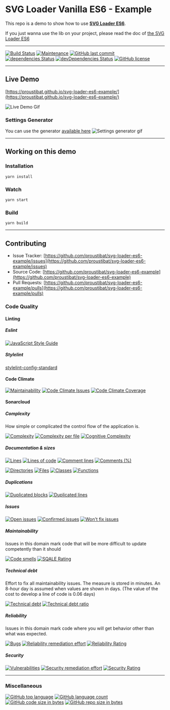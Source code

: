 # SVG Loader Vanilla ES6 - Example 

This repo is a demo to show how to use **[SVG Loader ES6](https://github.com/proustibat/svg-loader-es6)**.

If you just wanna use the lib on your project, please read the doc of [the SVG Loader ES6](https://github.com/proustibat/svg-loader-es6/blob/master/README.md)

------

[![Build Status](https://travis-ci.org/proustibat/svg-loader-es6-example.svg?branch=master)](https://travis-ci.org/proustibat/svg-loader-es6-example) 
[![Maintenance](https://img.shields.io/maintenance/yes/2018.svg)](https://github.com/proustibat/svg-loader-es6-example/commits/master) 
[![GitHub last commit](https://img.shields.io/github/last-commit/proustibat/svg-loader-es6-example.svg)](https://github.com/proustibat/svg-loader-es6-example/commits/master) <a href='https://david-dm.org/proustibat/svg-loader-es6-example'><img src='https://david-dm.org/proustibat/svg-loader-es6-example/status.svg' alt='dependencies Status'/></a>
<a href='https://david-dm.org/proustibat/svg-loader-es6-example?type=dev'><img src='https://david-dm.org/proustibat/svg-loader-es6-example/dev-status.svg' alt='devDependencies Status'/></a>
<a href='https://github.com/proustibat/svg-loader-es6-example/blob/master/LICENSE.md'><img src='https://img.shields.io/github/license/proustibat/svg-loader-es6-example.svg' alt='GitHub license'/></a>

------

## Live Demo
[https://proustibat.github.io/svg-loader-es6-example/](https://proustibat.github.io/svg-loader-es6-example/)

![Live Demo Gif](https://user-images.githubusercontent.com/1054387/34739975-4a2aaa4c-f57e-11e7-8de7-788edc5c9ff7.gif)

### Settings Generator
You can use the generator [available here](https://proustibat.github.io/svg-loader-es6-example/generator.html)
![Settings generator gif](https://j.gifs.com/qYDD8r.gif)

------

## Working on this demo

### Installation
```
yarn install
```


### Watch
```
yarn start
```


### Build
```
yarn build
```

------

## Contributing

- Issue Tracker: [https://github.com/proustibat/svg-loader-es6-example/issues](https://github.com/proustibat/svg-loader-es6-example/issues)
- Source Code: [https://github.com/proustibat/svg-loader-es6-example](https://github.com/proustibat/svg-loader-es6-example)
- Pull Requests: [https://github.com/proustibat/svg-loader-es6-example/pulls](https://github.com/proustibat/svg-loader-es6-example/pulls)


### Code Quality

#### Linting

##### Eslint

[![JavaScript Style Guide](https://cdn.rawgit.com/standard/standard/master/badge.svg)](https://github.com/standard/standard)

##### Stylelint

[stylelint-config-standard](https://github.com/stylelint/stylelint-config-standard)


#### Code Climate

[![Maintainability](https://api.codeclimate.com/v1/badges/44d6de4af0a54555f1ef/maintainability)](https://codeclimate.com/github/proustibat/svg-loader-es6-example/maintainability)
[![Code Climate Issues](https://img.shields.io/codeclimate/issues/github/proustibat/svg-loader-es6-example.svg)](https://codeclimate.com/github/proustibat/svg-loader-es6-example/issues) 
[![Code Climate Coverage](https://img.shields.io/codeclimate/c/proustibat/svg-loader-es6-example.svg)](https://codeclimate.com/github/proustibat/svg-loader-es6-example)

#### Sonarcloud

##### Complexity
How simple or complicated the control flow of the application is. 


[![Complexity](https://sonarcloud.io/api/badges/measure?key=prstbt.svg-loader-es6-example&metric=complexity)](https://sonarcloud.io/component_measures?id=prstbt.svg-loader-es6-example&metric=complexity) 
[![Complexity per file](https://sonarcloud.io/api/badges/measure?key=prstbt.svg-loader-es6-example&metric=file_complexity)](https://sonarcloud.io/component_measures?id=prstbt.svg-loader-es6-example&metric=file_complexity)
[![Cognitive Complexity](https://sonarcloud.io/api/badges/measure?key=prstbt.svg-loader-es6-example&metric=cognitive_complexity)](https://sonarcloud.io/component_measures?id=prstbt.svg-loader-es6-example&metric=cognitive_complexity)


##### Documentation & sizes
[![Lines](https://sonarcloud.io/api/badges/measure?key=prstbt.svg-loader-es6-example&metric=lines)](https://sonarcloud.io/component_measures?id=prstbt.svg-loader-es6-example&metric=lines) 
[![Lines of code](https://sonarcloud.io/api/badges/measure?key=prstbt.svg-loader-es6-example&metric=ncloc)](https://sonarcloud.io/component_measures?id=prstbt.svg-loader-es6-example&metric=ncloc) 
[![Comment lines](https://sonarcloud.io/api/badges/measure?key=prstbt.svg-loader-es6-example&metric=comment_lines)](https://sonarcloud.io/component_measures?id=prstbt.svg-loader-es6-example&metric=comment_lines) 
[![Comments (%)](https://sonarcloud.io/api/badges/measure?key=prstbt.svg-loader-es6-example&metric=comment_lines_density)](https://sonarcloud.io/component_measures?id=prstbt.svg-loader-es6-example&metric=comment_lines_density)

[![Directories](https://sonarcloud.io/api/badges/measure?key=prstbt.svg-loader-es6-example&metric=directories)](https://sonarcloud.io/component_measures?id=prstbt.svg-loader-es6-example&metric=directories) 
[![Files](https://sonarcloud.io/api/badges/measure?key=prstbt.svg-loader-es6-example&metric=files)](https://sonarcloud.io/component_measures?id=prstbt.svg-loader-es6-example&metric=files)
[![Classes](https://sonarcloud.io/api/badges/measure?key=prstbt.svg-loader-es6-example&metric=classes)](https://sonarcloud.io/component_measures?id=prstbt.svg-loader-es6-example&metric=classes) 
[![Functions](https://sonarcloud.io/api/badges/measure?key=prstbt.svg-loader-es6-example&metric=functions)](https://sonarcloud.io/component_measures?id=prstbt.svg-loader-es6-example&metric=functions)


##### Duplications
[![Duplicated blocks](https://sonarcloud.io/api/badges/measure?key=prstbt.svg-loader-es6-example&metric=duplicated_blocks)](https://sonarcloud.io/component_measures?id=prstbt.svg-loader-es6-example&metric=duplicated_blocks) 
[![Duplicated lines](https://sonarcloud.io/api/badges/measure?key=prstbt.svg-loader-es6-example&metric=duplicated_lines)](https://sonarcloud.io/component_measures?id=prstbt.svg-loader-es6-example&metric=duplicated_lines)


##### Issues
[![Open issues](https://sonarcloud.io/api/badges/measure?key=prstbt.svg-loader-es6-example&metric=open_issues)](https://sonarcloud.io/component_measures?id=prstbt.svg-loader-es6-example&metric=open_issues)
[![Confirmed issues](https://sonarcloud.io/api/badges/measure?key=prstbt.svg-loader-es6-example&metric=confirmed_issues)](https://sonarcloud.io/component_measures?id=prstbt.svg-loader-es6-example&metric=confirmed_issues)
[![Won't fix issues](https://sonarcloud.io/api/badges/measure?key=prstbt.svg-loader-es6-example&metric=wont_fix_issues)](https://sonarcloud.io/component_measures?id=prstbt.svg-loader-es6-example&metric=wont_fix_issues) 


##### Maintainability
Issues in this domain mark code that will be more difficult to update competently than it should

[![Code smells](https://sonarcloud.io/api/badges/measure?key=prstbt.svg-loader-es6-example&metric=code_smells)](https://sonarcloud.io/component_measures?id=prstbt.svg-loader-es6-example&metric=code_smells)
[![SQALE Rating](https://sonarcloud.io/api/badges/measure?key=prstbt.svg-loader-es6-example&metric=sqale_rating)](https://sonarcloud.io/component_measures?id=prstbt.svg-loader-es6-example&metric=sqale_rating)


##### Technical debt
Effort to fix all maintainability issues. The measure is stored in minutes. An 8-hour day is assumed when values are shown in days. (The value of the cost to develop a line of code is 0.06 days)

[![Technical debt](https://sonarcloud.io/api/badges/measure?key=prstbt.svg-loader-es6-example&metric=sqale_index)](https://sonarcloud.io/component_measures?id=prstbt.svg-loader-es6-example&metric=sqale_index) 
[![Technical debt ratio](https://sonarcloud.io/api/badges/measure?key=prstbt.svg-loader-es6-example&metric=sqale_debt_ratio)](https://sonarcloud.io/component_measures?id=prstbt.svg-loader-es6-example&metric=sqale_debt_ratio)


##### Reliability
Issues in this domain mark code where you will get behavior other than what was expected.

[![Bugs](https://sonarcloud.io/api/badges/measure?key=prstbt.svg-loader-es6-example&metric=bugs)](https://sonarcloud.io/component_measures?id=prstbt.svg-loader-es6-example&metric=bugs)
[![Reliability remediation effort](https://sonarcloud.io/api/badges/measure?key=prstbt.svg-loader-es6-example&metric=reliability_remediation_effort)](https://sonarcloud.io/component_measures?id=prstbt.svg-loader-es6-example&metric=reliability_remediation_effort)
[![Reliability Rating](https://sonarcloud.io/api/badges/measure?key=prstbt.svg-loader-es6-example&metric=reliability_rating)](https://sonarcloud.io/component_measures?id=prstbt.svg-loader-es6-example&metric=reliability_rating)


##### Security

[![Vulnerabilities](https://sonarcloud.io/api/badges/measure?key=prstbt.svg-loader-es6-example&metric=vulnerabilities)](https://sonarcloud.io/component_measures?id=prstbt.svg-loader-es6-example&metric=vulnerabilities)
[![Security remediation effort	](https://sonarcloud.io/api/badges/measure?key=prstbt.svg-loader-es6-example&metric=security_remediation_effort)](https://sonarcloud.io/component_measures?id=prstbt.svg-loader-es6-example&metric=security_remediation_effort)
[![Security Rating](https://sonarcloud.io/api/badges/measure?key=prstbt.svg-loader-es6-example&metric=security_rating)](https://sonarcloud.io/component_measures?id=prstbt.svg-loader-es6-example&metric=security_rating)

------

### Miscellaneous

[![GitHub top language](https://img.shields.io/github/languages/top/proustibat/svg-loader-es6-example.svg)](https://github.com/proustibat/svg-loader-es6-example) 
[![GitHub language count](https://img.shields.io/github/languages/count/proustibat/svg-loader-es6-example.svg)](https://github.com/proustibat/svg-loader-es6-example) 
[![GitHub code size in bytes](https://img.shields.io/github/languages/code-size/proustibat/svg-loader-es6-example.svg)](https://github.com/proustibat/svg-loader-es6-example) 
[![GitHub repo size in bytes](https://img.shields.io/github/repo-size/proustibat/svg-loader-es6-example.svg)](https://github.com/proustibat/svg-loader-es6-example)

